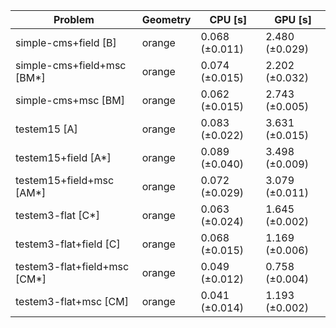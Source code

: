 | Problem                      | Geometry |        CPU [s] |        GPU [s] |
| ---------------------------- | -------- | -------------- | -------------- |
| simple-cms+field [B]         | orange   | 0.068 (±0.011) | 2.480 (±0.029) |
| simple-cms+field+msc [BM*]   | orange   | 0.074 (±0.015) | 2.202 (±0.032) |
| simple-cms+msc [BM]          | orange   | 0.062 (±0.015) | 2.743 (±0.005) |
| testem15 [A]                 | orange   | 0.083 (±0.022) | 3.631 (±0.015) |
| testem15+field [A*]          | orange   | 0.089 (±0.040) | 3.498 (±0.009) |
| testem15+field+msc [AM*]     | orange   | 0.072 (±0.029) | 3.079 (±0.011) |
| testem3-flat [C*]            | orange   | 0.063 (±0.024) | 1.645 (±0.002) |
| testem3-flat+field [C]       | orange   | 0.068 (±0.015) | 1.169 (±0.006) |
| testem3-flat+field+msc [CM*] | orange   | 0.049 (±0.012) | 0.758 (±0.004) |
| testem3-flat+msc [CM]        | orange   | 0.041 (±0.014) | 1.193 (±0.002) |
